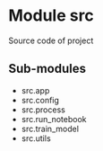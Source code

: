Module src
==========
Source code of project

Sub-modules
-----------
* src.app
* src.config
* src.process
* src.run_notebook
* src.train_model
* src.utils